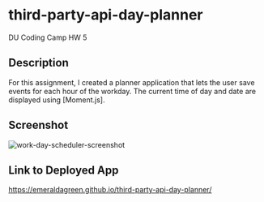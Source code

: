 # third-party-api-day-planner
DU Coding Camp HW 5

## Description
For this assignment, I created a planner application that lets the user save events for each hour of the workday. The current time of day and date are displayed using [Moment.js]. 

## Screenshot
![work-day-scheduler-screenshot](https://user-images.githubusercontent.com/95549495/151918603-56adb51e-fe7e-4bc4-adda-7aec5507d235.png)

## Link to Deployed App 
https://emeraldagreen.github.io/third-party-api-day-planner/ 
